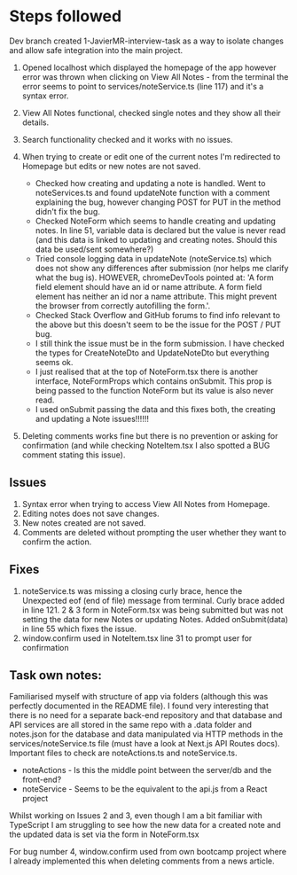 # Steps followed

Dev branch created 1-JavierMR-interview-task as a way to isolate changes and allow safe integration into the main project.

1. Opened localhost which displayed the homepage of the app however error was thrown when clicking on View All Notes - from the terminal the error seems to point to services/noteService.ts (line 117) and it's a syntax error.

2. View All Notes functional, checked single notes and they show all their details.
3. Search functionality checked and it works with no issues.
4. When trying to create or edit one of the current notes I'm redirected to Homepage but edits or new notes are not saved.
   - Checked how creating and updating a note is handled. Went to noteServices.ts and found updateNote function with a comment explaining the bug, however changing POST for PUT in the method didn't fix the bug.
   - Checked NoteForm which seems to handle creating and updating notes. In line 51, variable data is declared but the value is never read (and this data is linked to updating and creating notes. Should this data be used/sent somewhere?)
   - Tried console logging data in updateNote (noteService.ts) which does not show any differences after submission (nor helps me clarify what the bug is). HOWEVER, chromeDevTools pointed at: 'A form field element should have an id or name attribute. A form field element has neither an id nor a name attribute. This might prevent the browser from correctly autofilling the form.'.
   - Checked Stack Overflow and GitHub forums to find info relevant to the above but this doesn't seem to be the issue for the POST / PUT bug.
   - I still think the issue must be in the form submission. I have checked the types for CreateNoteDto and UpdateNoteDto but everything seems ok.
   - I just realised that at the top of NoteForm.tsx there is another interface, NoteFormProps which contains onSubmit. This prop is being passed to the function NoteForm but its value is also never read.
   - I used onSubmit passing the data and this fixes both, the creating and updating a Note issues!!!!!!
5. Deleting comments works fine but there is no prevention or asking for confirmation (and while checking NoteItem.tsx I also spotted a BUG comment stating this issue).

## Issues

1. Syntax error when trying to access View All Notes from Homepage.
2. Editing notes does not save changes.
3. New notes created are not saved.
4. Comments are deleted without prompting the user whether they want to confirm the action.

## Fixes

1. noteService.ts was missing a closing curly brace, hence the Unexpected eof (end of file) message from terminal. Curly brace added in line 121.
   2 & 3 form in NoteForm.tsx was being submitted but was not setting the data for new Notes or updating Notes. Added onSubmit(data) in line 55 which fixes the issue.
2. window.confirm used in NoteItem.tsx line 31 to prompt user for confirmation

## Task own notes:

Familiarised myself with structure of app via folders (although this was perfectly documented in the README file). I found very interesting that there is no need for a separate back-end repository and that database and API services are all stored in the same repo with a .data folder and notes.json for the database and data manipulated via HTTP methods in the services/noteService.ts file (must have a look at Next.js API Routes docs).
Important files to check are noteActions.ts and noteService.ts.

- noteActions - Is this the middle point between the server/db and the front-end?
- noteService - Seems to be the equivalent to the api.js from a React project

Whilst working on Issues 2 and 3, even though I am a bit familiar with TypeScript I am struggling to see how the new data for a created note and the updated data is set via the form in NoteForm.tsx

For bug number 4, window.confirm used from own bootcamp project where I already implemented this when deleting comments from a news article.
